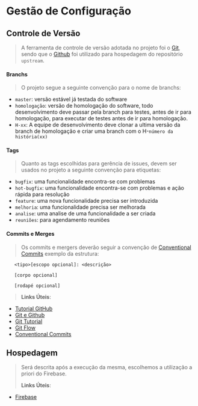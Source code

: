 # Gestão de Configuração

## Controle de Versão

> A ferramenta de controle de versão adotada no projeto foi o [Git](https://git-scm.com/), sendo que o [Github](https://github.com) foi utilizado para hospedagem do repositório `upstream`.


#### Branchs

> O projeto segue a seguinte convenção para o nome de branchs:

- `master`: versão estável já testada do software
- `homologação`: versão de homologação do software, todo desenvolvimento deve passar pela branch para testes, antes de ir para homologação, para executar de testes antes de ir para homologação.
- `H-xx`: A equipe de desenvolvimento deve clonar a ultima versão da branch de homologação e criar uma branch com o H-`número da história(xx)`

#### Tags

> <p> Quanto as tags escolhidas para gerência de issues, devem ser usados no projeto a seguinte convenção para etiquetas: </p>

- `bugfix`: uma funcionalidade encontra-se com problemas
- `hot-bugfix`: uma funcionalidade encontra-se com problemas e ação rápida para resolução
- `feature`: uma nova funcionalidade precisa ser introduzida
- `melhoria`: uma funcionalidade precisa ser melhorada
- `analise`: uma analise de uma funcionalidade a ser criada
- `reuniões`: para agendamento reuniões

#### Commits e Merges

> Os commits e mergers deverão seguir a convenção de  [Conventional Commits](https://www.conventionalcommits.org/pt-br/v1.0.0-beta.4/#resumo)
> exemplo da estrutura:

```
   <tipo>[escopo opcional]: <descrição>

   [corpo opcional]

   [rodapé opcional]

```

> **Links Úteis**:

- [Tutorial GitHub](https://guides.github.com/activities/hello-world/)
- [Git e Github](https://www.youtube.com/playlist?list=PLHz_AreHm4dm7ZULPAmadvNhH6vk9oNZA)
- [Git Tutorial](https://nvie.com/posts/a-successful-git-branching-model/)
- [Git Flow](https://danielkummer.github.io/git-flow-cheatsheet/)
- [Conventional Commits](https://www.conventionalcommits.org/pt-br/v1.0.0-beta.4)

## Hospedagem

> Será descrita após a execução da mesma, escolhemos a utilização a priori do Firebase.
> 
> **Links Úteis**:
> 
- [Firebase](https://firebase.google.com/docs)
